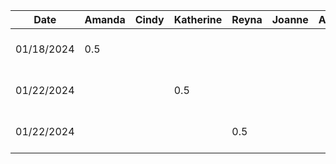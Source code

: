 Date | Amanda | Cindy | Katherine | Reyna | Joanne | Anthony | Task
--- | --- | --- | --- | --- |--- |--- |---
01/18/2024 | 0.5 | | | | | | Set up GitHub repo
01/22/2024 | | | 0.5 | | | | Contribute to project proposal
01/22/2024 | | | | 0.5 | | | Contribute to project proposal
